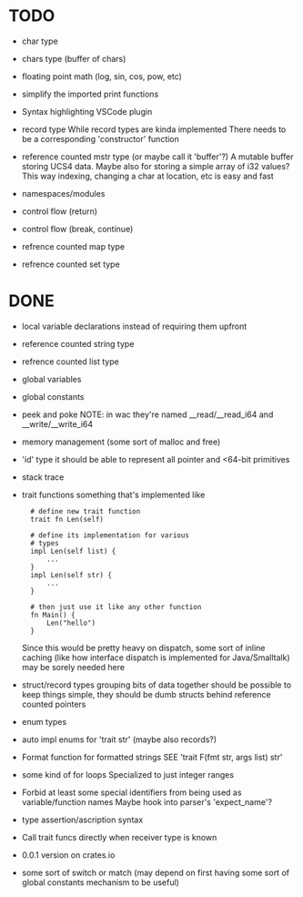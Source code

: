 # TODO

* char type
* chars type (buffer of chars)
* floating point math (log, sin, cos, pow, etc)
* simplify the imported print functions
* Syntax highlighting VSCode plugin

* record type
    While record types are kinda implemented
    There needs to be a corresponding 'constructor' function
* reference counted mstr type (or maybe call it 'buffer'?)
    A mutable buffer storing UCS4 data.
    Maybe also for storing a simple array of i32 values?
    This way indexing, changing a char at location, etc
    is easy and fast
* namespaces/modules
* control flow (return)
* control flow (break, continue)
* refrence counted map type
* refrence counted set type

# DONE

* local variable declarations
    instead of requiring them upfront
* reference counted string type
* refrence counted list type
* global variables
* global constants
* peek and poke
    NOTE: in wac they're named __read/__read_i64 and __write/__write_i64
* memory management (some sort of malloc and free)
* 'id' type
    it should be able to represent all pointer
    and <64-bit primitives
* stack trace
* trait functions
    something that's implemented like

        # define new trait function
        trait fn Len(self)

        # define its implementation for various
        # types
        impl Len(self list) {
            ...
        }
        impl Len(self str) {
            ...
        }

        # then just use it like any other function
        fn Main() {
            Len("hello")
        }

    Since this would be pretty heavy on dispatch,
    some sort of inline caching (like how interface dispatch is
    implemented for Java/Smalltalk) may be sorely needed here
* struct/record types
    grouping bits of data together should be possible
    to keep things simple, they should be dumb structs
    behind reference counted pointers
* enum types
* auto impl enums for 'trait str' (maybe also records?)
* Format function for formatted strings
    SEE 'trait F(fmt str, args list) str'
* some kind of for loops
    Specialized to just integer ranges
* Forbid at least some special identifiers from being used as variable/function names
    Maybe hook into parser's 'expect_name'?
* type assertion/ascription syntax
* Call trait funcs directly when receiver type is known
* 0.0.1 version on crates.io
* some sort of switch or match (may depend on first
    having some sort of global constants mechanism
    to be useful)
